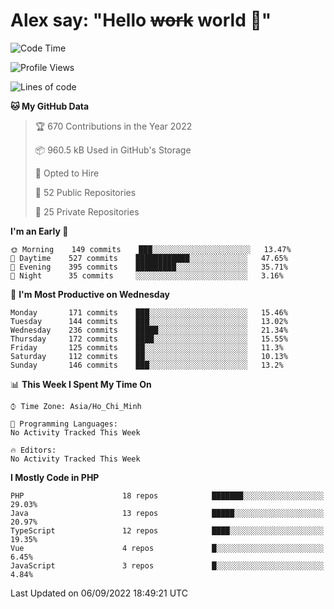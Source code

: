 # Alex say: "Hello ~~work~~ world 🐾"

<!--START_SECTION:waka-->
![Code Time](http://img.shields.io/badge/Code%20Time-838%20hrs%2047%20mins-blue)

![Profile Views](http://img.shields.io/badge/Profile%20Views-0-blue)

![Lines of code](https://img.shields.io/badge/From%20Hello%20World%20I%27ve%20Written-1%20Million%20lines%20of%20code-blue)

**🐱 My GitHub Data** 

> 🏆 670 Contributions in the Year 2022
 > 
> 📦 960.5 kB Used in GitHub's Storage 
 > 
> 💼 Opted to Hire
 > 
> 📜 52 Public Repositories 
 > 
> 🔑 25 Private Repositories  
 > 
**I'm an Early 🐤** 

```text
🌞 Morning    149 commits    ███░░░░░░░░░░░░░░░░░░░░░░   13.47% 
🌆 Daytime    527 commits    ████████████░░░░░░░░░░░░░   47.65% 
🌃 Evening    395 commits    █████████░░░░░░░░░░░░░░░░   35.71% 
🌙 Night      35 commits     ░░░░░░░░░░░░░░░░░░░░░░░░░   3.16%

```
📅 **I'm Most Productive on Wednesday** 

```text
Monday       171 commits    ███░░░░░░░░░░░░░░░░░░░░░░   15.46% 
Tuesday      144 commits    ███░░░░░░░░░░░░░░░░░░░░░░   13.02% 
Wednesday    236 commits    █████░░░░░░░░░░░░░░░░░░░░   21.34% 
Thursday     172 commits    ████░░░░░░░░░░░░░░░░░░░░░   15.55% 
Friday       125 commits    ██░░░░░░░░░░░░░░░░░░░░░░░   11.3% 
Saturday     112 commits    ██░░░░░░░░░░░░░░░░░░░░░░░   10.13% 
Sunday       146 commits    ███░░░░░░░░░░░░░░░░░░░░░░   13.2%

```


📊 **This Week I Spent My Time On** 

```text
⌚︎ Time Zone: Asia/Ho_Chi_Minh

💬 Programming Languages: 
No Activity Tracked This Week

🔥 Editors: 
No Activity Tracked This Week

```

**I Mostly Code in PHP** 

```text
PHP                      18 repos            ███████░░░░░░░░░░░░░░░░░░   29.03% 
Java                     13 repos            █████░░░░░░░░░░░░░░░░░░░░   20.97% 
TypeScript               12 repos            ████░░░░░░░░░░░░░░░░░░░░░   19.35% 
Vue                      4 repos             █░░░░░░░░░░░░░░░░░░░░░░░░   6.45% 
JavaScript               3 repos             █░░░░░░░░░░░░░░░░░░░░░░░░   4.84%

```



 Last Updated on 06/09/2022 18:49:21 UTC
<!--END_SECTION:waka-->
